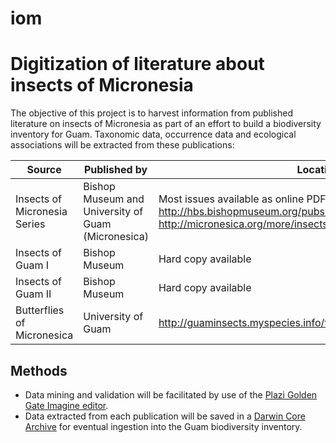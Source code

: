 # iom
# Digitization of literature about insects of Micronesia

The objective of this project is to harvest information from published literature on insects of Micronesia as part of an effort to build a biodiversity inventory for Guam. Taxonomic data, occurrence data and ecological associations will be extracted from these publications:

Source | Published by | Location
--- | --- | ---
Insects of Micronesia Series | Bishop Museum and University of Guam (Micronesica)  | Most issues available as online PDFs at <http://hbs.bishopmuseum.org/pubs-online/iom.html> and <http://micronesica.org/more/insects-micronesia>
Insects of Guam I | Bishop Museum | Hard copy available
Insects of Guam II | Bishop Museum | Hard copy available
Butterflies of Micronesica | University of Guam | <http://guaminsects.myspecies.info/files/ButterfliesOfMicronesia.pdf>

## Methods

* Data mining and validation will be facilitated by use of the [Plazi Golden Gate Imagine editor](http://plazi.org/resources/treatmentbank/goldengate-editor/). 
* Data extracted from each publication will be saved in a [Darwin Core Archive](https://en.wikipedia.org/wiki/Darwin_Core_Archive) for eventual ingestion into the Guam biodiversity inventory.
